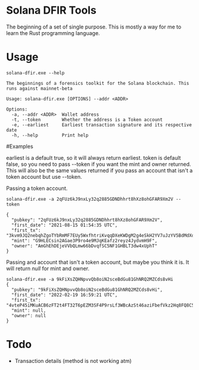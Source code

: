 # Solana DFIR Tools

The beginning of a set of single purpose. This is mostly a way for me to learn the Rust programming language.

# Usage

```commandline
solana-dfir.exe --help

The beginnings of a forensics toolkit for the Solana blockchain. This runs against mainnet-beta

Usage: solana-dfir.exe [OPTIONS] --addr <ADDR>

Options:
  -a, --addr <ADDR>  Wallet address
  -t, --token        Whether the address is a Token account
  -e, --earliest     Earliest transaction signature and its respective date
  -h, --help         Print help
```

#Examples

earliest is a default true, so it will always return earliest. token is default false, so you need to pass --token if you want the mint and owner returned. This will also be the same values returned if you pass an account that isn't a token account but use --token.

Passing a token account.

```commandline
solana-dfir.exe -a 2qFUz6kJ9nxLy32q2885GDNDhhrt8hXz8ohGFAR9Xm2V --token

{
  "pubkey": "2qFUz6kJ9nxLy32q2885GDNDhhrt8hXz8ohGFAR9Xm2V",
  "first_date": "2021-08-15 01:54:35 UTC",
  "first_tx": "3kvm9JQ2nebqhZgoTYbRmMF7EUy5WxfhtriKvqqDXeKWDgM2g4eSkH2YV7uJzYV5BdMdXqBpWz3EtPFdxfzkuZ5r",
  "mint": "G9HLECsin2AGae3P9ro4e9MJqKEafz2reyz4JydvmH9F",
  "owner": "AmGhEhDEjeVVbQLmw66bDvqfSC5NF1GHBLT3dw4xUphT"
}
```

Passing and account that isn't a token account, but maybe you think it is. It will return _null_ for mint and owner.

```commandline
solana-dfir.exe -a 9kFiXsZQHNpvvQb8oiN2sceBdGu81GhNRQ2MZCds8vHi
{
  "pubkey": "9kFiXsZQHNpvvQb8oiN2sceBdGu81GhNRQ2MZCds8vHi",
  "first_date": "2022-02-19 16:59:21 UTC",
  "first_tx": "4vteP45iMKuACB6zFT2t4FT32T6pEZM3SF4P9rsLf3WBcAzSt46aziFbefVkz2Hq8FQ8C5tN36ECubif4mEYFxMC",
  "mint": null,
  "owner": null
}
```

# Todo

- Transaction details (method is not working atm)